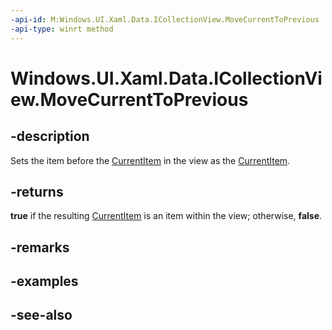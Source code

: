 ```yaml
---
-api-id: M:Windows.UI.Xaml.Data.ICollectionView.MoveCurrentToPrevious
-api-type: winrt method
---
```


<!-- Method syntax
public bool MoveCurrentToPrevious()
-->

# Windows.UI.Xaml.Data.ICollectionView.MoveCurrentToPrevious

## -description
Sets the item before the [CurrentItem](icollectionview_currentitem.md) in the view as the [CurrentItem](icollectionview_currentitem.md).



## -returns
**true** if the resulting [CurrentItem](icollectionview_currentitem.md) is an item within the view; otherwise, **false**.

## -remarks

## -examples

## -see-also
